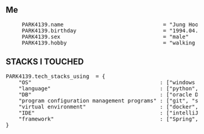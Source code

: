 ## Me
<pre>
     PARK4139.name                               = "Jung Hoon Park" 
     PARK4139.birthday                           = "1994.04.05"
     PARK4139.sex                                = "male"  
     PARK4139.hobby                              = "walking with my dog" , "coding with python"
</pre>
## STACKS I TOUCHED
<pre>
PARK4139.tech_stacks_using  = {
    "OS"                                        : ["windows 10 pro","Rasberry pi OS","ubuntu"], 
    "language"                                  : ["python", "java", "batch script", "shell script", "jsp", "dart"], 
    "DB"                                        : ["oracle DB", "maria db"],
    "program configuration management programs" : ["git", "svn"],
    "virtual environment"                       : ["docker", "venv"],
    "IDE"                                       : ["intelliJ", "pycharm", "visual studio code", "notepad++", "android studio", "DBeaver"], 
    "framework"                                 : ["Spring", "fastAPI", "Flutter"],        
} 
</pre>
